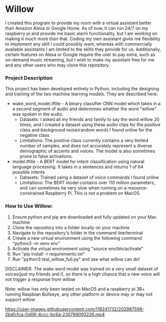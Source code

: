 # Willow

I created this program to provide my room with a virtual assistant better than Amazon Alexa or Google Home. As of now, it can run 24/7 on my raspberry pi and provide me basic alarm functionality, but I am working on making it much more than that. Coding my own assistant gives me flexibility to implement any skill I could possibly want, whereas with commercially available assistants I am limited to the skills they provide for us. Additionally, certain features on Alexa or Google require the user to pay extra, such as on-demand music streaming, but I wish to make my assistant free for me and any other users who may clone this repository.

### Project Description

This project has been developed entirely in Python, including the designing and training of the two machine learning models. They are described here: 
 * wake_word_model.tflite - A binary classifier CNN model which takes in a a second segment of audio and determines whether the word "willow" was spoken in the audio.
    * Datasets: I asked all my friends and family to say the word willow 20 times, and I created a dataset using these audio clips for the positive class and background noise/random words I found online for the negative class.
    * Limitations: The positive class currently contains a very limited number of samples, and does not accurately represent a diverse demographic of accents and voices. The model is also sometimes prone to false activations.
* model.tflite - A BERT model for intent classification using natural language processing. It takes in a sentences and returns 1 of 64 possible intents
    * Datasets: Trained using a dataset of voice commands I found online
    * Limitations: The BERT model contains over 110 million parameters, and can sometimes be very slow when running on a resource-constrained Raspberry Pi. This is not a problem on MacOS.

### How to Use Willow:

1. Ensure python and pip are downloaded and fully updated on your Mac machine
2. Clone the repository into a folder locally on your machine
3. Navigate to the repository's folder in the command line/terminal
4. Create a new virtual environment using the following command: "python3 -m venv env"
5. Activate the virtual environment using "source env/bin/activate"
6. Run "pip install -r requirements.txt"
7. Run "python3 test_willow_full.py" and see what willow can do!

DISCLAIMER: The wake word model was trained on a very small dataset of voices(just my friends and I), so there is a high chance that a new voice will not trigger a response from willow

Note: willow has only been tested on MacOS and a raspberry pi 3B+ running Raspbian Bullseye, any other platform or device may or may not support willow


https://user-images.githubusercontent.com/118241732/202987598-2bafcfca-0d06-4ccc-bc6a-230789093226.mp4

